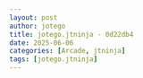 ```yaml
---
layout: post
author: jotego
title: jotego.jtninja - 0d22db4
date: 2025-06-06
categories: [Arcade, jtninja]
tags: [jotego.jtninja]
---
```


